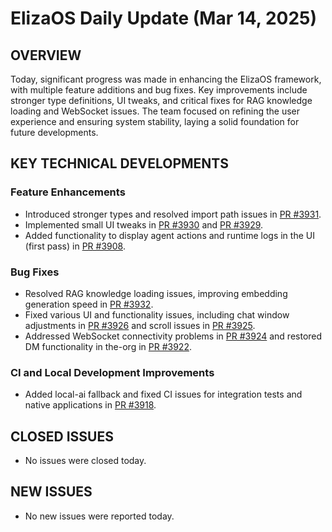 # ElizaOS Daily Update (Mar 14, 2025)

## OVERVIEW 
Today, significant progress was made in enhancing the ElizaOS framework, with multiple feature additions and bug fixes. Key improvements include stronger type definitions, UI tweaks, and critical fixes for RAG knowledge loading and WebSocket issues. The team focused on refining the user experience and ensuring system stability, laying a solid foundation for future developments.

## KEY TECHNICAL DEVELOPMENTS

### Feature Enhancements
- Introduced stronger types and resolved import path issues in [PR #3931](https://github.com/elizaos/eliza/pull/3931).
- Implemented small UI tweaks in [PR #3930](https://github.com/elizaos/eliza/pull/3930) and [PR #3929](https://github.com/elizaos/eliza/pull/3929).
- Added functionality to display agent actions and runtime logs in the UI (first pass) in [PR #3908](https://github.com/elizaos/eliza/pull/3908).

### Bug Fixes
- Resolved RAG knowledge loading issues, improving embedding generation speed in [PR #3932](https://github.com/elizaos/eliza/pull/3932).
- Fixed various UI and functionality issues, including chat window adjustments in [PR #3926](https://github.com/elizaos/eliza/pull/3926) and scroll issues in [PR #3925](https://github.com/elizaos/eliza/pull/3925).
- Addressed WebSocket connectivity problems in [PR #3924](https://github.com/elizaos/eliza/pull/3924) and restored DM functionality in the-org in [PR #3922](https://github.com/elizaos/eliza/pull/3922).

### CI and Local Development Improvements
- Added local-ai fallback and fixed CI issues for integration tests and native applications in [PR #3918](https://github.com/elizaos/eliza/pull/3918).

## CLOSED ISSUES
- No issues were closed today.

## NEW ISSUES
- No new issues were reported today.